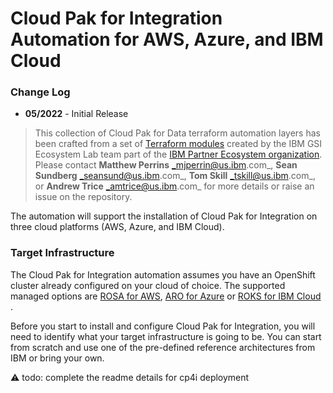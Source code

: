 # Cloud Pak for Integration Automation for AWS, Azure, and IBM Cloud

### Change Log

- **05/2022** - Initial Release

> This collection of Cloud Pak for Data terraform automation layers has been crafted from a set of  [Terraform modules](https://modules.cloudnativetoolkit.dev/) created by the IBM GSI Ecosystem Lab team part of the [IBM Partner Ecosystem organization](https://www.ibm.com/partnerworld/public?mhsrc=ibmsearch_a&mhq=partnerworld). Please contact **Matthew Perrins** _mjperrin@us.ibm.com_, **Sean Sundberg** _seansund@us.ibm.com_, **Tom Skill** _tskill@us.ibm.com_,  or **Andrew Trice** _amtrice@us.ibm.com_ for more details or raise an issue on the repository.

The automation will support the installation of Cloud Pak for Integration on three cloud platforms (AWS, Azure, and IBM Cloud).

### Target Infrastructure

The Cloud Pak for Integration automation assumes you have an OpenShift cluster already configured on your cloud of choice. The supported managed options are [ROSA for AWS](https://aws.amazon.com/rosa/), [ARO for Azure](https://azure.microsoft.com/en-us/services/openshift/) or [ROKS for IBM Cloud ](https://www.ibm.com/cloud/openshift).

Before you start to install and configure Cloud Pak for Integration, you will need to identify what your target infrastructure is going to be. You can start from scratch and use one of the pre-defined reference architectures from IBM or bring your own.

⚠️ todo: complete the readme details for cp4i deployment

[//]: # ()
[//]: # (### Reference Architectures)

[//]: # ()
[//]: # (The reference architectures are provided in three different forms, with increasing security and associated sophistication to support production configuration. These three forms are as follows:)

[//]: # ()
[//]: # (- **Quick Start** - a simple architecture to quickly get an OpenShift cluster provisioned)

[//]: # (- **Standard** - a standard production deployment environment with typical security protections, private endpoints, VPN server, key management encryption, etc)

[//]: # (- **Advanced** - a more advanced deployment that employs network isolation to securely route traffic between the different layers.)

[//]: # ()
[//]: # (For each of these reference architecture, we have provided a detailed set of automation to create the environment for the software. If you do not have an OpenShift environment provisioned, please use one of these. They are optimized for the installation of this solution.)

[//]: # ()
[//]: # (| Cloud Platform                                                                                                            | Automation and Documentation                                                                                                                                                                                  |   )

[//]: # (|---------------------------------------------------------------------------------------------------------------------------|---------------------------------------------------------------------------------------------------------------------------------------------------------------------------------------------------------------|)

[//]: # (| [IBM Cloud]&#40;https://cloud.ibm.com&#41;                                                                                        | [IBM Cloud Quick Start]&#40;https://github.com/IBM/automation-ibmcloud-infra-openshift/tree/initial-version&#41; </br> [IBM Cloud Standard]&#40;https://github.com/IBM/automation-ibmcloud-infra-openshift/tree/standard&#41; |  )

[//]: # (| [AWS]&#40;https://aws.amazon.com/&#41;                                                                                            | [AWS Quick Start]&#40;https://github.com/IBM/automation-aws-infra-openshift/tree/1-quick-start&#41; </br> [AWS Standard - Coming soon]&#40;&#41;                                                                              |)

[//]: # (| [Azure]&#40;https://portal.azure.com/#home&#41;                                                                                   | [Azure Quick Start - Coming soon]&#40;&#41;                                                                                 |                                                                                             | )

[//]: # (| Bring You Own Infrastructure                                                                                              | You will need to setup GitOps and Storage details on the following steps                                                                                                                                        /)

[//]: # ()
[//]: # (### Getting Started)

[//]: # ()
[//]: # (Within this repository you will find a set of Terraform template bundles that embody best practices for provisioning Maximo Core in multiple cloud environments. This `README.md` describes the SRE steps required to provision the Maximo Core software.)

[//]: # ()
[//]: # (This suite of automation can be used for a Proof of Technology environment, or used as a foundation for production workloads with a fully working end-to-end cloud-native environment. The software installs using **GitOps** best practices with [**Red Hat Open Shift GitOps**]&#40;https://docs.openshift.com/container-platform/4.8/cicd/gitops/understanding-openshift-gitops.html&#41;)

[//]: # ()
[//]: # (## Maximo Core Architecture)

[//]: # ()
[//]: # (The following reference architecture represents the logical view of how Maximo Core works after it is installed. After obtaining a license key you will need to register your data sources. They can range from other Kubernetes environment to VMWare and Virtual Machines.)

[//]: # ()
[//]: # (![Reference Architecture]&#40;./maximo-arch.png&#41;)

[//]: # ()
[//]: # (## Deploying Maximo Core)

[//]: # ()
[//]: # (The following instructions will help you install Maximo Core into AWS, Azure, and IBM Cloud OpenShift Kubernetes environment.)

[//]: # ()
[//]: # (### Obtaining License Key)

[//]: # ()
[//]: # (To use Maximo Core you are required to install a license key. For Proof of Concepts IBM Partners and IBMers can obtain it using the steps highlighted below.)

[//]: # ()
[//]: # (⚠️ todo: update for mas core)

[//]: # ()
[//]: # ([//]: # &#40;#### Partners&#41;)
[//]: # ()
[//]: # ([//]: # &#40;For Partners follow these steps:&#41;)
[//]: # ()
[//]: # ([//]: # &#40;&#41;)
[//]: # ([//]: # &#40;1. For PoCs/PoTs, Partners can download a license key from [Partner World Software Catalog]&#40;https://www.ibm.com/partnerworld/program/benefits/software-access-catalog&#41;&#41;)
[//]: # ()
[//]: # ([//]: # &#40;2. You can search the software catalog for  **M05C4EN	IBM Turbonomic Application Resource Management On-Prem 8.4.6 for install on Kubernetes English**,&#41;)
[//]: # ()
[//]: # ([//]: # &#40;3. Download the package which contains license file for Turbonomic, with a name similar to `CP4MCM_IBM_ARM_OEM_Premier_License_July_2022.lic`&#41;)
[//]: # ()
[//]: # ([//]: # &#40;5. This file is covered by **Turbonomic ARM P/N are currently available under IBM PPA terms and conditions**&#41;)
[//]: # ()
[//]: # ([//]: # &#40;&#41;)
[//]: # ([//]: # &#40;#### IBMers&#41;)
[//]: # ()
[//]: # ([//]: # &#40;&#41;)
[//]: # ([//]: # &#40;For IBMers you can download a license key using these steps:&#41;)
[//]: # ()
[//]: # ([//]: # &#40;&#41;)
[//]: # ([//]: # &#40;1. Go to [XL Leverage]&#40;https://w3-03.ibm.com/software/xl/download/ticket.wss&#41;&#41;)
[//]: # ()
[//]: # ([//]: # &#40;2. Search with keyword: turbonomic&#41;)
[//]: # ()
[//]: # ([//]: # &#40;3. Select the package **M05C4EN	IBM Turbonomic Application Resource Management On-Prem 8.4.6 for install on Kubernetes English** and download&#41;)
[//]: # ()
[//]: # ([//]: # &#40;4. Extract this download package to get the turbonomic license key&#41;)
[//]: # ()
[//]: # ([//]: # &#40;   This package contains license file for turbonomic, with a name similar to “CP4MCM_IBM_ARM_OEM_Premier_License_July_2022.lic&#41;)
[//]: # ()
[//]: # (### Maximo Core for Multi Cloud)

[//]: # ()
[//]: # (The Maximo Core automation is broken into what we call layers of automation or bundles. The bundles enable SRE activities to be optimized. The automation is generic between clouds other than setting Storage for IBM Cloud. That was broken into a separate automation layer.)

[//]: # ()
[//]: # (| BOM ID | Name                                                         | Description                                                                                                                                                                                                                                   | Run Time |)

[//]: # (|--------|--------------------------------------------------------------|-----------------------------------------------------------------------------------------------------------------------------------------------------------------------------------------------------------------------------------------------|----------|)

[//]: # (| 200    | [200 - OpenShift Gitops]&#40;./200-openshift-gitops&#41;             | Set up OpenShift GitOps in ROSA, ARO or ROKS, this is required to install the software using gitops only use this if you are bringing your own OpenShift Cluster which has not been provisioned from the reference architectures listed above | 10 Mins  |)

[//]: # (| 202    | [210-ibm-portworx-storage]&#40;./210-ibm-portworx-storage&#41;          | If you are installing into your own ROKS clusters on IBM Cloud you will need to use this automation bundle to configure IBM Cloud Storage class before installing Maximo Core                                                                  | 10 Mins |)

[//]: # (| 250 | [400 - Maximo Core - Multi Cloud]&#40;./400-mas-core-multicloud&#41; | Provision Maximo Core into Multi Cloud environment AWS, Azure and IBM Cloud supported                                                                                                                                                         | 10 Mins  |)

[//]: # ()
[//]: # ()
[//]: # (> At this time the most reliable way of running this automation is with Terraform in your local machine either through a bootstrapped container image or with native tools installed. We provide a Container image that has all the common SRE tools installed. [CLI Tools Image,]&#40;https://quay.io/repository/ibmgaragecloud/cli-tools?tab=tags&#41; [Source Code for CLI Tools]&#40;https://github.com/cloud-native-toolkit/image-cli-tools&#41;)

[//]: # ()
[//]: # (## Installation Steps)

[//]: # ()
[//]: # (Before you start the installation please install the pre-req tools on your machine.)

[//]: # ()
[//]: # (> We have tested this on a modern Mac laptop. We are testing on M1 machines. You will need to setup the tools natively in your M1 Mac OS and not run the `launch.sh` script.)

[//]: # ()
[//]: # (### Pre-Req Setup)

[//]: # ()
[//]: # (Please install the following Pre-Req tools to help you get started with the SRE tasks for installing Maximo Core into an existing OpenShift Cluster on AWS, Azure, or IBM Cloud.)

[//]: # ()
[//]: # (Pre-requisites:)

[//]: # (- Check you have a valid GitHub ID that can be used to create a repository in your own organization [GitHub]&#40; https://github.com/&#41; or GitHub Enterprise account.)

[//]: # (- Install a code editor, we recommend [Visual Studio Code]&#40;https://code.visualstudio.com/&#41;)

[//]: # (- Install [Brew]&#40;https://brew.sh/&#41;)

[//]: # (- Install a **Colima** a replacement for Docker Desktop , [Colima]&#40;https://github.com/abiosoft/colima&#41;)

[//]: # (   ```)

[//]: # (   brew install colima)

[//]: # (   ```)

[//]: # ()
[//]: # (Ensure the following before continuing)

[//]: # (- Github account exists)

[//]: # (- A Github [token]&#40;https://docs.github.com/en/enterprise-server@3.3/authentication/keeping-your-account-and-data-secure/creating-a-personal-access-token&#41; is available with permissions set to create and remove repositories)

[//]: # (- You are able to login to the OpenShift cluster and obtain an OpenShift login token)

[//]: # (- Cloud Pak entitlement key, this can be obtained from visiting the [IBM Container Library]&#40;https://myibm.ibm.com/products-services/containerlibrary&#41;)

[//]: # ()
[//]: # (### Installing Maximo Core)

[//]: # ()
[//]: # (The installation process will use a standard GitOps repository that has been built using the Modules to support Maximo Core installation. The automation is consistent across three cloud environments AWS, Azure, and IBM Cloud.)

[//]: # ()
[//]: # (Steps:)

[//]: # ()
[//]: # (1. First step is to clone the automation code to your local machine. Run this git command in your favorite command line shell.)

[//]: # ()
[//]: # (     ```)

[//]: # (     git clone git@github.com:IBM/automation-maximo-app-suite.git)

[//]: # (     ```)

[//]: # (2. Navigate into the `automation-maximo-app-suite` folder using your command line.)

[//]: # (   a.	The README.md has a comprehensive instructions on how to install this into other cloud environments than TechZone. This document focuses on getting it running in a TechZone requested environment.)

[//]: # (3. Next you will need to set-up your credentials.properties file. This will enable a secure access to your cluster.)

[//]: # ()
[//]: # (    ```)

[//]: # (    cp credentials.template credentials.properties)

[//]: # (    code credential.properties)

[//]: # (    ```)

[//]: # ()
[//]: # (    ```)

[//]: # (    # Add the values for the Credentials to access the IBM Cloud)

[//]: # (    # Instructions to access this information can be found in the README.MD)

[//]: # (    # This is a template file and the ./launch.sh script looks for a file based on this template named credentials.properties)

[//]: # (    TF_VAR_gitops_repo_username=)

[//]: # (    TF_VAR_gitops_repo_token=)

[//]: # (    TF_VAR_cluster_login_token=)

[//]: # (    TF_VAR_server_url=)

[//]: # (    ```)

[//]: # ()
[//]: # (4. You will need to populate these values. Add your Git Hub username and your Personal Access Token to `repo_username` and `repo_token`)

[//]: # (5. From you OpenShift console click on top right menu and select Copy login command and click on Display Token)

[//]: # (6. Copy the API Token value into the `login_token` value)

[//]: # (7. Copy the Server URL into the `server_url` value, only the part starting with https)

[//]: # (8. You need to make sure you are not running Docker Desktop as this is not allowed under their new terms and conditions for corporate use. You need to install **Colima** as an alternative)

[//]: # ()
[//]: # (    ```)

[//]: # (    brew install colima)

[//]: # (    colima start)

[//]: # (    ```)

[//]: # ()
[//]: # (9. We are now ready to start installing Maximo Core, run the `launch.sh` command, make sure you are in the root of the automation-maximo-app-suite repository)

[//]: # ()
[//]: # (   ```)

[//]: # (   ./launch.sh)

[//]: # (   Cleaning up old container: cli-tools-WljCg)

[//]: # (   Initializing container cli-tools-WljCg from quay.io/cloudnativetoolkit/terraform:v1.1)

[//]: # (   Attaching to running container...)

[//]: # (   /terraform $)

[//]: # (   ```)

[//]: # ()
[//]: # (10. **launch.sh** will download a container image that contains all the command line tools to enable easy installation of the software. Once it has downloaded, it will mount the local file system and exec into the container for you to start running commands from within this custom container.)

[//]: # ()
[//]: # (> we expect partners and clients will use their own specific **Continuous Integration** tools to support this the IBM team has focused on getting it installed in the least complicated way possible)

[//]: # ()
[//]: # (11. Next step is to create a workspace to run the Terraform automation.)

[//]: # (12. Run the command setup-workspace.sh)

[//]: # ()
[//]: # (```)

[//]: # (./setup-workspace.sh)

[//]: # (``` )

[//]: # ()
[//]: # (13. The default `terraform.tfvars` file is symbolically linked to the new `workspaces/current` folder so this enables you to edit the file in your native operating system using your editor of choice.)

[//]: # (14. Edit the default `terraform.tfvars` file this will enable you to setup the GitOps parameters.)

[//]: # ()
[//]: # (The following are variables that you will be prompted for and some suggested values.)

[//]: # ()
[//]: # (| Variable      | Description  | Suggested Value | )

[//]: # (| -----------   | ------------ | ---------------)

[//]: # (| gitops-repo_host | The host for the git repository.  | github.com    |)

[//]: # (| gitops-repo_type | The type of the hosted git repository &#40;github or gitlab&#41;. | github |)

[//]: # (| gitops-repo_org | The org/group where the git repository exists | github userid or org |)

[//]: # (| gitops-repo_repo | The short name of the repository to create | gitops-mas-ibmcloud |)

[//]: # (| gitops-repo_username | The username of the user with access to the repository | github userid |)

[//]: # (| gitops-repo_token | The git personal access token | BFe4k0MFK9s5RGIt... |)

[//]: # (| bas_dbpassword | Password for BAS database | password |)

[//]: # (| bas_grafanapassword | Password for BAS grafana database | password |)

[//]: # (| entitlement_key | CloudPak Entitlement Key | eyJhbGciOiJIUzI1NiJ9.eyJpc3... |)

[//]: # (| cluster_ingress | Ingress of the Cluster | masdemo.us-east-container.appdomain.cloud |)

[//]: # (| gitops-cp-maximo_instanceid | Instance name for MAS - for example: masdemo or mas8 | mas8 |)

[//]: # (| sls-namespace_name | Namespace for IBM SLS | ibm-sls |)

[//]: # (| mongo-namespace_name | Namespace for Mongo | mongo |)

[//]: # (| bas-namespace_name | Namespace for BAS | masbas |)

[//]: # (| server_url | Url fo the OpenShift cluster | https://c100-e.us-east.containers.cloud.ibm.com:32346 |)

[//]: # (| cluster_login_token | OpenShift cluster login token | sha256~nlXiXCYO_kEydz36B88y0reQ... |)

[//]: # ()
[//]: # (15. Change the `storage_class_name` value to `managed_premium` for **Azure** and other values for AWS. If we are on IBM Cloud you will need to run the `202` automation to configure Storage for the IBM Cloud environment.)

[//]: # (16. You will see that the `repo_type` and `repo_host` are set to GitHub you can change these to other Git Providers, like GitHub Enterprise or GitLab.)

[//]: # (17. For the `repo_org` value set it to your default org name, or specific a custom org value. This is the organization where the GitOps Repository will be created in. Click on top right menu and select Your Profile to take you to your default organization.)

[//]: # (18. Set the `repo_repo` value to a unique name that you will recognize as the place where the GitOps configuration is going to be placed before Maximo Core is installed into the cluster.)

[//]: # (19. You can change the Banner text to something useful for your client project or demo.)

[//]: # (20. Save the `terraform.tfvars` file)

[//]: # (21. Navigate into the `/workspaces/current` folder)

[//]: # (22. Navigate into the `200` folder and run the following commands)

[//]: # ()
[//]: # (      ```)

[//]: # (      cd 200-openshift-gitops)

[//]: # (      terraform init)

[//]: # (      terraform apply --auto-approve)

[//]: # (      ………)

[//]: # (      Apply complete! Resources: 78 added, 0 changed, 0 destroyed.)

[//]: # ()
[//]: # (      ```)

[//]: # ()
[//]: # (23. This will kick off the automation for setting up the GitOps Operator into your cluster.)

[//]: # ()
[//]: # (24. You can check the progress by looking at two places, first look in your github repository. You will see the git repository has been created based on the name you have provided. The Maximo Core install will populate this with information to let OpenShift GitOps install the software. The second place is to look at the OpenShift console, Click Workloads->Pods and you will see the GitOps operator being installed.)

[//]: # ()
[//]: # (25. If you are using IBM Cloud, navigate into the 202 folder and run the following commands, this will configure the storage correctly for IBM Cloud. If you are installing on AWS or Azure you can skip this step and move to the 250 installation of Maximo Core.)

[//]: # ()
[//]: # (⚠️ todo: update for mas core)

[//]: # ( ```)

[//]: # ( cd 202-turbonomic-ibmcloud-storage-class)

[//]: # ( terraform init)

[//]: # ( terraform apply --auto-approve)

[//]: # ( ```)

[//]: # ()
[//]: # (26.	Now that the GitOps is installed in the cluster, and we have bound the git repository to OpenShift GitOps operator. We are now ready to populate this with some Software configuration that cause OpenShift GitOps to install the software into the cluster. Navigate into the `250` folder and run the following commands, this will install Turbonomic into the cluster.)

[//]: # ()
[//]: # (⚠️ todo: update for mas core)

[//]: # ( ```)

[//]: # ( cd 250-turbonomic-multicloud)

[//]: # ( terraform init)

[//]: # ( terraform apply --auto-approve)

[//]: # ( ………)

[//]: # ( Apply complete! Resources: 38 added, 0 changed, 0 destroyed.)

[//]: # ( ```)

[//]: # ()
[//]: # (27. Once the installation has finished you will see a message from Terraform defining the state of the environment.)

[//]: # (28. You will see the first change as a purple banner describing what was installed)

[//]: # ()
[//]: # ([//]: # &#40;29. The next step is to validate if everything has installed correctly. Open your git repository where your git ops configuration was defined.&#41;)
[//]: # ()
[//]: # ([//]: # &#40;&#41;)
[//]: # ([//]: # &#40;30. Check if the payload folder has been created with the correct definitions for GitOps. Navigate to the `payload/2-services/namespace/turbonomic` folder and look at the content of the installation YAML files. You should see the Operator CR definitions&#41;)
[//]: # ()
[//]: # ([//]: # &#40;&#41;)
[//]: # ([//]: # &#40;⚠️ todo: update for mas core&#41;)
[//]: # ()
[//]: # ([//]: # &#40;&#41;)
[//]: # ([//]: # &#40;31. Final Step is to Open up Argo CD &#40;OpenShift GitOps&#41; check it is correctly configured, click on the Application menu 3x3 Icon on the header and select **Cluster Argo CD** menu item.&#41;)
[//]: # ()
[//]: # ([//]: # &#40;&#41;)
[//]: # ([//]: # &#40;32. Complete the authorization with OpenShift, and, then narrow the filters by selecting the **turbonomic namespace**.&#41;)
[//]: # ()
[//]: # ([//]: # &#40;&#41;)
[//]: # ([//]: # &#40;⚠️ todo: update for mas core&#41;)
[//]: # ()
[//]: # ([//]: # &#40;&#41;)
[//]: # ([//]: # &#40;33. This will show you the GitOps dashboard of the software you have installed using GitOps techniques&#41;)
[//]: # ()
[//]: # ([//]: # &#40;34. Click on **turbonomic-turboinst** tile&#41;)
[//]: # ()
[//]: # ([//]: # &#40;35.&#41;)
[//]: # ()
[//]: # ([//]: # &#40;⚠️ todo: update for mas core&#41;)
[//]: # ()
[//]: # ([//]: # &#40;&#41;)
[//]: # ([//]: # &#40;36. You will see all the microservices that Turbonomic uses to install with their enablement state&#41;)
[//]: # ()
[//]: # ()
[//]: # ()
[//]: # (At this point the install will automatically progress.  When complete you will see a message that the Apply is complete with approximately 64 resources added, 0 changed, 0 destroyed.  This will take approximately 5-10 minutes.)

[//]: # ()
[//]: # (The Maximo Application Suite will continue for approximately another 20 minutes while it sets up MAS and all the components for MAS-Core.  From this point you can skip to the MAS suite setup steps in the [README]&#40;./README.md#setup&#41; below.)

[//]: # ()
[//]: # ()
[//]: # (### Setup Maximo Core after installation)

[//]: # ()
[//]: # (The initial setup for MAS is done through the web console and can be found in the location:)

[//]: # ()
[//]: # (`https://admin.${YourDomainURL}/initialsetup`)

[//]: # ()
[//]: # (NOTE: Depending on the browser you may have to import the self-signed certificate into your keystore &#40;if on a mac&#41;)

[//]: # ()
[//]: # (Login as super user with credential found in the secret named: `{masInstanceID}-credentials-superuser` in the OpenShift project named: `mas-{masInstanceID}-core`)

[//]: # ()
[//]: # ()
[//]: # (## Summary)

[//]: # ()
[//]: # (This concludes the instructions for installing *Maximo Core* on AWS, Azure, and IBM Cloud)

[//]: # ()
[//]: # (## Troubleshooting)

[//]: # ()
[//]: # (Currently there are no troubleshooting topics.)

[//]: # ()
[//]: # (## How to Generate this repository from teh source Bill of Materials.)

[//]: # ()
[//]: # (This set of automation packages was generated using the open-source [`isacable`]&#40;https://github.com/cloud-native-toolkit/iascable&#41; tool. This tool enables a [Bill of Material yaml]&#40;https://github.com/cloud-native-toolkit/automation-solutions/tree/main/boms/software/maximo&#41; file to describe your software requirements. If you want up stream releases or versions you can use `iascable` to generate a new terraform module.)

[//]: # ()
[//]: # (> The `iascable` tool is targeted for use by advanced SRE developers. It requires deep knowledge of how the modules plug together into a customized architecture. This repository is a fully tested output from that tool. This makes it ready to consume for projects.)
